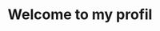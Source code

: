 <div id="header" align="center">
  <h1>Welcome to my profil</h1>
  <div id ="badges-container>
      [![LinkedIn Badge](https://img.shields.io/badge/-LinkedIn-blue?logo=linkedin&logoColor=white)](https://www.linkedin.com/in/jordan-zanetti-044ab2174/)
                                                                                      <img src="https://img.shields.io/badge/-LinkedIn-blue?logo=linkedin&logoColor=white" alt="LinkedIn Badge">
                                                                                      
                                                                                      
   </div>
</div>



